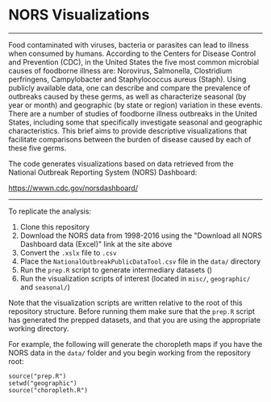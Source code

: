 # NORS Visualizations

---

Food contaminated with viruses, bacteria or parasites can lead to illness when consumed by humans. According to the Centers for Disease Control and Prevention (CDC), in the United States the five most common microbial causes of foodborne illness are: Norovirus, Salmonella, Clostridium perfringens, Campylobacter and Staphylococcus aureus (Staph). Using publicly available data, one can describe and compare the prevalence of outbreaks caused by these germs, as well as characterize seasonal (by year or month) and geographic (by state or region) variation in these events. There are a number of studies of foodborne illness outbreaks in the United States, including some that specifically investigate seasonal and geographic characteristics. This brief aims to provide descriptive visualizations that facilitate comparisons between the burden of disease caused by each of these five germs. 

The code generates visualizations based on data retrieved from the National Outbreak Reporting System (NORS) Dashboard: 

<https://wwwn.cdc.gov/norsdashboard/>

---

To replicate the analysis:

1. Clone this repository
2. Download the NORS data from 1998-2016 using the "Download all NORS Dashboard data (Excel)" link at the site above
3. Convert the `.xslx` file to `.csv`
4. Place the `NationalOutbreakPublicDataTool.csv` file in the `data/` directory
5. Run the `prep.R` script to generate intermediary datasets ()
6. Run the visualization scripts of interest (located in `misc/`, `geographic/` and `seasonal/`)

Note that the visualization scripts are written relative to the root of this repository structure. Before running them make sure that the `prep.R` script has generated the prepped datasets, and that you are using the appropriate working directory.

For example, the following will generate the choropleth maps if you have the NORS data in the `data/` folder and you begin working from the repository root:

```
source("prep.R")
setwd("geographic")
source("choropleth.R")
```

